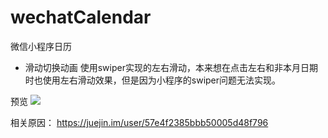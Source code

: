# wechatCalendar
微信小程序日历
  - 滑动切换动画
      使用swiper实现的左右滑动，本来想在点击左右和非本月日期时也使用左右滑动效果，但是因为小程序的swiper问题无法实现。

  预览
  ![](http://owof1n5nf.bkt.clouddn.com/calendar.jpg)

  相关原因： https://juejin.im/user/57e4f2385bbb50005d48f796